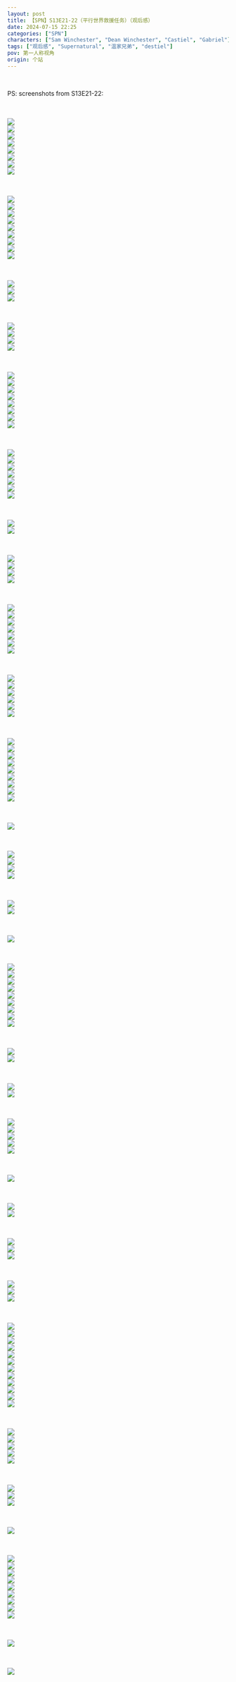 ```yaml
---
layout: post
title: 【SPN】S13E21-22（平行世界救援任务）（观后感）
date: 2024-07-15 22:25
categories: ["SPN"]
characters: ["Sam Winchester", "Dean Winchester", "Castiel", "Gabriel"]
tags: ["观后感", "Supernatural", "温家兄弟", "destiel"]
pov: 第一人称视角
origin: 个站
---
```


<br>

PS: screenshots from S13E21-22:

<br><br>
![](/assets/images/SPN/2024-07-15-SPN-1321-1.jpg)
<br>
![](/assets/images/SPN/2024-07-15-SPN-1321-2.jpg)
<br>
![](/assets/images/SPN/2024-07-15-SPN-1321-3.jpg)
<br>
![](/assets/images/SPN/2024-07-15-SPN-1321-4.jpg)
<br>
![](/assets/images/SPN/2024-07-15-SPN-1321-5.jpg)
<br>
![](/assets/images/SPN/2024-07-15-SPN-1321-6.jpg)
<br>
![](/assets/images/SPN/2024-07-15-SPN-1321-7.jpg)
<br>
![](/assets/images/SPN/2024-07-15-SPN-1321-8.jpg)
<br>

<br><br>
![](/assets/images/SPN/2024-07-15-SPN-1321-9.jpg)
<br>
![](/assets/images/SPN/2024-07-15-SPN-1321-10.jpg)
<br>
![](/assets/images/SPN/2024-07-15-SPN-1321-11.jpg)
<br>
![](/assets/images/SPN/2024-07-15-SPN-1321-12.jpg)
<br>
![](/assets/images/SPN/2024-07-15-SPN-1321-13.jpg)
<br>
![](/assets/images/SPN/2024-07-15-SPN-1321-14.jpg)
<br>
![](/assets/images/SPN/2024-07-15-SPN-1321-15.jpg)
<br>
![](/assets/images/SPN/2024-07-15-SPN-1321-16.jpg)
<br>
![](/assets/images/SPN/2024-07-15-SPN-1321-17.jpg)
<br>

<br><br>
![](/assets/images/SPN/2024-07-15-SPN-1321-18.jpg)
<br>
![](/assets/images/SPN/2024-07-15-SPN-1321-19.jpg)
<br>
![](/assets/images/SPN/2024-07-15-SPN-1321-20.jpg)
<br>

<br><br>
![](/assets/images/SPN/2024-07-15-SPN-1321-21.jpg)
<br>
![](/assets/images/SPN/2024-07-15-SPN-1321-22.jpg)
<br>
![](/assets/images/SPN/2024-07-15-SPN-1321-23.jpg)
<br>
![](/assets/images/SPN/2024-07-15-SPN-1321-24.jpg)
<br>

<br><br>
![](/assets/images/SPN/2024-07-15-SPN-1321-25.jpg)
<br>
![](/assets/images/SPN/2024-07-15-SPN-1321-26.jpg)
<br>
![](/assets/images/SPN/2024-07-15-SPN-1321-27.jpg)
<br>
![](/assets/images/SPN/2024-07-15-SPN-1321-28.jpg)
<br>
![](/assets/images/SPN/2024-07-15-SPN-1321-29.jpg)
<br>
![](/assets/images/SPN/2024-07-15-SPN-1321-30.jpg)
<br>
![](/assets/images/SPN/2024-07-15-SPN-1321-31.jpg)
<br>
![](/assets/images/SPN/2024-07-15-SPN-1321-32.jpg)
<br>

<br><br>
![](/assets/images/SPN/2024-07-15-SPN-1321-33.jpg)
<br>
![](/assets/images/SPN/2024-07-15-SPN-1321-34.jpg)
<br>
![](/assets/images/SPN/2024-07-15-SPN-1321-35.jpg)
<br>
![](/assets/images/SPN/2024-07-15-SPN-1321-36.jpg)
<br>
![](/assets/images/SPN/2024-07-15-SPN-1321-37.jpg)
<br>
![](/assets/images/SPN/2024-07-15-SPN-1321-38.jpg)
<br>
![](/assets/images/SPN/2024-07-15-SPN-1321-39.jpg)
<br>

<br><br>
![](/assets/images/SPN/2024-07-15-SPN-1321-40.jpg)
<br>
![](/assets/images/SPN/2024-07-15-SPN-1321-41.jpg)
<br>

<br><br>
![](/assets/images/SPN/2024-07-15-SPN-1321-42.jpg)
<br>
![](/assets/images/SPN/2024-07-15-SPN-1321-43.jpg)
<br>
![](/assets/images/SPN/2024-07-15-SPN-1321-44.jpg)
<br>
![](/assets/images/SPN/2024-07-15-SPN-1321-45.jpg)
<br>

<br><br>
![](/assets/images/SPN/2024-07-15-SPN-1321-46.jpg)
<br>
![](/assets/images/SPN/2024-07-15-SPN-1321-47.jpg)
<br>
![](/assets/images/SPN/2024-07-15-SPN-1321-48.jpg)
<br>
![](/assets/images/SPN/2024-07-15-SPN-1321-49.jpg)
<br>
![](/assets/images/SPN/2024-07-15-SPN-1321-50.jpg)
<br>
![](/assets/images/SPN/2024-07-15-SPN-1321-51.jpg)
<br>
![](/assets/images/SPN/2024-07-15-SPN-1321-52.jpg)
<br>

<br><br>
![](/assets/images/SPN/2024-07-15-SPN-1321-53.jpg)
<br>
![](/assets/images/SPN/2024-07-15-SPN-1321-54.jpg)
<br>
![](/assets/images/SPN/2024-07-15-SPN-1321-55.jpg)
<br>
![](/assets/images/SPN/2024-07-15-SPN-1321-56.jpg)
<br>
![](/assets/images/SPN/2024-07-15-SPN-1321-57.jpg)
<br>
![](/assets/images/SPN/2024-07-15-SPN-1321-58.jpg)
<br>

<br><br>
![](/assets/images/SPN/2024-07-15-SPN-1321-59.jpg)
<br>
![](/assets/images/SPN/2024-07-15-SPN-1321-60.jpg)
<br>
![](/assets/images/SPN/2024-07-15-SPN-1321-61.jpg)
<br>
![](/assets/images/SPN/2024-07-15-SPN-1321-62.jpg)
<br>
![](/assets/images/SPN/2024-07-15-SPN-1321-63.jpg)
<br>
![](/assets/images/SPN/2024-07-15-SPN-1321-64.jpg)
<br>
![](/assets/images/SPN/2024-07-15-SPN-1321-65.jpg)
<br>
![](/assets/images/SPN/2024-07-15-SPN-1321-66.jpg)
<br>
![](/assets/images/SPN/2024-07-15-SPN-1321-67.jpg)
<br>

<br><br>
![](/assets/images/SPN/2024-07-15-SPN-1321-69.jpg)
<br>

<br><br>
![](/assets/images/SPN/2024-07-15-SPN-1321-70.jpg)
<br>
![](/assets/images/SPN/2024-07-15-SPN-1321-71.jpg)
<br>
![](/assets/images/SPN/2024-07-15-SPN-1321-72.jpg)
<br>
![](/assets/images/SPN/2024-07-15-SPN-1321-73.jpg)
<br>

<br><br>
![](/assets/images/SPN/2024-07-15-SPN-1321-68.jpg)
<br>
![](/assets/images/SPN/2024-07-15-SPN-1321-74.jpg)
<br>

<br><br>
![](/assets/images/SPN/2024-07-15-SPN-1321-75.jpg)
<br>

<br><br>
![](/assets/images/SPN/2024-07-15-SPN-1321-76.jpg)
<br>
![](/assets/images/SPN/2024-07-15-SPN-1321-77.jpg)
<br>
![](/assets/images/SPN/2024-07-15-SPN-1321-78.jpg)
<br>
![](/assets/images/SPN/2024-07-15-SPN-1321-79.jpg)
<br>
![](/assets/images/SPN/2024-07-15-SPN-1321-80.jpg)
<br>
![](/assets/images/SPN/2024-07-15-SPN-1321-81.jpg)
<br>
![](/assets/images/SPN/2024-07-15-SPN-1321-82.jpg)
<br>
![](/assets/images/SPN/2024-07-15-SPN-1321-83.jpg)
<br>
![](/assets/images/SPN/2024-07-15-SPN-1321-84.jpg)
<br>

<br><br>
![](/assets/images/SPN/2024-07-15-SPN-1322-1.jpg)
<br>
![](/assets/images/SPN/2024-07-15-SPN-1322-2.jpg)
<br>

<br><br>
![](/assets/images/SPN/2024-07-15-SPN-1322-3.jpg)
<br>
![](/assets/images/SPN/2024-07-15-SPN-1322-4.jpg)
<br>

<br><br>
![](/assets/images/SPN/2024-07-15-SPN-1322-5.jpg)
<br>
![](/assets/images/SPN/2024-07-15-SPN-1322-6.jpg)
<br>
![](/assets/images/SPN/2024-07-15-SPN-1322-7.jpg)
<br>
![](/assets/images/SPN/2024-07-15-SPN-1322-8.jpg)
<br>
![](/assets/images/SPN/2024-07-15-SPN-1322-9.jpg)
<br>

<br><br>
![](/assets/images/SPN/2024-07-15-SPN-1322-10.jpg)
<br>

<br><br>
![](/assets/images/SPN/2024-07-15-SPN-1322-11.jpg)
<br>
![](/assets/images/SPN/2024-07-15-SPN-1322-12.jpg)
<br>

<br><br>
![](/assets/images/SPN/2024-07-15-SPN-1322-13.jpg)
<br>
![](/assets/images/SPN/2024-07-15-SPN-1322-14.jpg)
<br>
![](/assets/images/SPN/2024-07-15-SPN-1322-15.jpg)
<br>

<br><br>
![](/assets/images/SPN/2024-07-15-SPN-1322-16.jpg)
<br>
![](/assets/images/SPN/2024-07-15-SPN-1322-17.jpg)
<br>
![](/assets/images/SPN/2024-07-15-SPN-1322-18.jpg)
<br>

<br><br>
![](/assets/images/SPN/2024-07-15-SPN-1322-19.jpg)
<br>
![](/assets/images/SPN/2024-07-15-SPN-1322-20.jpg)
<br>
![](/assets/images/SPN/2024-07-15-SPN-1322-21.jpg)
<br>
![](/assets/images/SPN/2024-07-15-SPN-1322-22.jpg)
<br>
![](/assets/images/SPN/2024-07-15-SPN-1322-23.jpg)
<br>
![](/assets/images/SPN/2024-07-15-SPN-1322-24.jpg)
<br>
![](/assets/images/SPN/2024-07-15-SPN-1322-25.jpg)
<br>
![](/assets/images/SPN/2024-07-15-SPN-1322-26.jpg)
<br>
![](/assets/images/SPN/2024-07-15-SPN-1322-27.jpg)
<br>
![](/assets/images/SPN/2024-07-15-SPN-1322-33.jpg)
<br>
![](/assets/images/SPN/2024-07-15-SPN-1322-34.jpg)
<br>
![](/assets/images/SPN/2024-07-15-SPN-1322-35.jpg)
<br>

<br><br>
![](/assets/images/SPN/2024-07-15-SPN-1322-29.jpg)
<br>
![](/assets/images/SPN/2024-07-15-SPN-1322-28.jpg)
<br>
![](/assets/images/SPN/2024-07-15-SPN-1322-30.jpg)
<br>
![](/assets/images/SPN/2024-07-15-SPN-1322-31.jpg)
<br>
![](/assets/images/SPN/2024-07-15-SPN-1322-32.jpg)
<br>

<br><br>
![](/assets/images/SPN/2024-07-15-SPN-1322-36.jpg)
<br>
![](/assets/images/SPN/2024-07-15-SPN-1322-37.jpg)
<br>
![](/assets/images/SPN/2024-07-15-SPN-1322-38.jpg)
<br>

<br><br>
![](/assets/images/SPN/2024-07-15-SPN-1322-39.jpg)
<br>

<br><br>
![](/assets/images/SPN/2024-07-15-SPN-1322-40.jpg)
<br>
![](/assets/images/SPN/2024-07-15-SPN-1322-41.jpg)
<br>
![](/assets/images/SPN/2024-07-15-SPN-1322-42.jpg)
<br>
![](/assets/images/SPN/2024-07-15-SPN-1322-43.jpg)
<br>
![](/assets/images/SPN/2024-07-15-SPN-1322-44.jpg)
<br>
![](/assets/images/SPN/2024-07-15-SPN-1322-45.jpg)
<br>
![](/assets/images/SPN/2024-07-15-SPN-1322-46.jpg)
<br>
![](/assets/images/SPN/2024-07-15-SPN-1322-47.jpg)
<br>
![](/assets/images/SPN/2024-07-15-SPN-1322-49.jpg)
<br>

<br><br>
![](/assets/images/SPN/2024-07-15-SPN-1322-48.jpg)
<br>

<br><br>
![](/assets/images/SPN/2024-07-15-SPN-1322-50.jpg)
<br>
